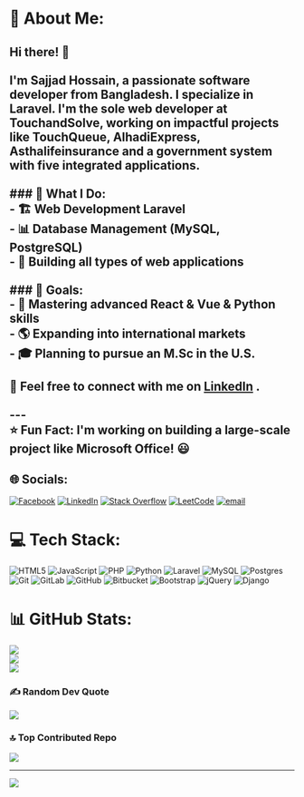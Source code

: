# 💫 About Me:
## Hi there! 👋<br><br>I'm Sajjad Hossain, a passionate software developer from Bangladesh. I specialize in Laravel. I'm the sole web developer at TouchandSolve, working on impactful projects like TouchQueue, AlhadiExpress, Asthalifeinsurance and a government system with five integrated applications.<br><br>### 🚀 What I Do:<br>- 🏗️ Web Development Laravel<br>- 📊 Database Management (MySQL, PostgreSQL)<br>- 🏢 Building all types of web applications<br><br>### 🎯 Goals:<br>- 🌱 Mastering advanced **React & Vue & Python** skills<br>- 🌎 Expanding into international markets<br>- 🎓 Planning to pursue an **M.Sc in the U.S.**<br><br>💬 Feel free to connect with me on **[LinkedIn](https://www.linkedin.com/in/sajjad-hossain-0a0234270/)** .<br><br>---<br>⭐ **Fun Fact**: I'm working on building a large-scale project like **Microsoft Office**! 😃<br>


## 🌐 Socials:
[![Facebook](https://img.shields.io/badge/Facebook-%231877F2.svg?logo=Facebook&logoColor=white)](https://facebook.com/https://www.facebook.com/sinigdho.hossain) [![LinkedIn](https://img.shields.io/badge/LinkedIn-%230077B5.svg?logo=linkedin&logoColor=white)](https://linkedin.com/in/https://www.linkedin.com/in/sajjad-hossain-0a0234270/) [![Stack Overflow](https://img.shields.io/badge/-Stackoverflow-FE7A16?logo=stack-overflow&logoColor=white)](https://stackoverflow.com/users/https://stackoverflow.com/users/22901386/sajjad-hossain) [![LeetCode](https://img.shields.io/badge/-LeetCode-FFA116?logo=leetcode&logoColor=black)](https://leetcode.com/u/98agUoGNKr/)
 [![email](https://img.shields.io/badge/Email-D14836?logo=gmail&logoColor=white)](mailto:sajjad.develpr@gmail.com) 

# 💻 Tech Stack:
![HTML5](https://img.shields.io/badge/html5-%23E34F26.svg?style=for-the-badge&logo=html5&logoColor=white) ![JavaScript](https://img.shields.io/badge/javascript-%23323330.svg?style=for-the-badge&logo=javascript&logoColor=%23F7DF1E) ![PHP](https://img.shields.io/badge/php-%23777BB4.svg?style=for-the-badge&logo=php&logoColor=white) ![Python](https://img.shields.io/badge/python-3670A0?style=for-the-badge&logo=python&logoColor=ffdd54) ![Laravel](https://img.shields.io/badge/laravel-%23FF2D20.svg?style=for-the-badge&logo=laravel&logoColor=white) ![MySQL](https://img.shields.io/badge/mysql-4479A1.svg?style=for-the-badge&logo=mysql&logoColor=white) ![Postgres](https://img.shields.io/badge/postgres-%23316192.svg?style=for-the-badge&logo=postgresql&logoColor=white) ![Git](https://img.shields.io/badge/git-%23F05033.svg?style=for-the-badge&logo=git&logoColor=white) ![GitLab](https://img.shields.io/badge/gitlab-%23181717.svg?style=for-the-badge&logo=gitlab&logoColor=white) ![GitHub](https://img.shields.io/badge/github-%23121011.svg?style=for-the-badge&logo=github&logoColor=white) ![Bitbucket](https://img.shields.io/badge/bitbucket-%230047B3.svg?style=for-the-badge&logo=bitbucket&logoColor=white) ![Bootstrap](https://img.shields.io/badge/bootstrap-%238511FA.svg?style=for-the-badge&logo=bootstrap&logoColor=white) ![jQuery](https://img.shields.io/badge/jquery-%230769AD.svg?style=for-the-badge&logo=jquery&logoColor=white) ![Django](https://img.shields.io/badge/django-%23092E20.svg?style=for-the-badge&logo=django&logoColor=white)
# 📊 GitHub Stats:
![](https://github-readme-stats.vercel.app/api?username=develsajjad&theme=dark&hide_border=false&include_all_commits=true&count_private=false)<br/>
![](https://nirzak-streak-stats.vercel.app/?user=develsajjad&theme=dark&hide_border=false)<br/>
![](https://github-readme-stats.vercel.app/api/top-langs/?username=develsajjad&theme=dark&hide_border=false&include_all_commits=true&count_private=false&layout=compact)

### ✍️ Random Dev Quote
![](https://quotes-github-readme.vercel.app/api?type=horizontal&theme=radical)

### 🔝 Top Contributed Repo
![](https://github-contributor-stats.vercel.app/api?username=develsajjad&limit=5&theme=dark&combine_all_yearly_contributions=true)

---
[![](https://visitcount.itsvg.in/api?id=develsajjad&icon=0&color=0)](https://visitcount.itsvg.in)

<!-- Proudly created with GPRM ( https://gprm.itsvg.in ) -->
